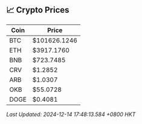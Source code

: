 ## 📈 Crypto Prices

| Coin | Price |
| ---- | ----- |
| BTC | $101626.1246 |
| ETH | $3917.1760 |
| BNB | $723.7485 |
| CRV | $1.2852 |
| ARB | $1.0307 |
| OKB | $55.0728 |
| DOGE | $0.4081 |

_Last Updated: 2024-12-14 17:48:13.584 +0800 HKT_